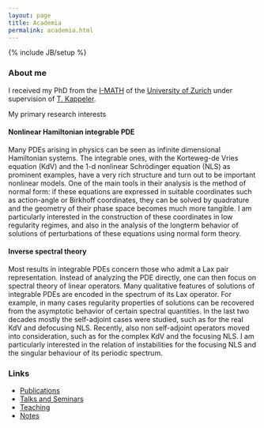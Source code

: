 ```yaml
---
layout: page
title: Academia
permalink: academia.html
---
```

{% include JB/setup %}

### About me

I received my PhD from the [I-MATH](http://math.uzh.ch) of the [University of Zurich](http://www.uzh.ch) under supervision of [T. Kappeler](https://www.math.uzh.ch/index.php?id=professur&L=&key1=113&key2=&key3=&keySemId=).

My primary research interests

#### Nonlinear Hamiltonian integrable PDE
Many PDEs arising in physics can be seen as infinite dimensional Hamiltonian systems. The integrable ones, with the Korteweg-de Vries equation (KdV) and the 1-d nonlinear Schrödinger equation (NLS) as prominent examples, have a very rich structure and turn out to be important nonlinear models. One of the main tools in their analysis is the method of normal form: if these equations are expressed in suitable coordinates such as action-angle or Birkhoff coordinates, they can be solved by quadrature and the geometry of their phase space becomes much more tangible. I am particularly interested in the construction of these coordinates in low regularity regimes, and also in the analysis of the longterm behavior of solutions of perturbations of these equations using normal form theory.

#### Inverse spectral theory
Most results in integrable PDEs concern those who admit a Lax pair representation. Instead of analyzing the PDE directly, one can then focus on spectral theory of linear operators. Many qualitative features of solutions of integrable PDEs are encoded in the spectrum of its Lax operator. For example, in many cases regularity properties of solutions can be recovered from the asymptotic behavior of certain spectral quantities.
In the last two decades mostly the self-adjoint cases were studied, such as for the real KdV and defocusing NLS. Recently, also non self-adjoint operators moved into consideration, such as for the complex KdV and the focusing NLS. I am particularly interested in the relation of instabilities for the focusing NLS and the singular behaviour of its periodic spectrum.


### Links
- [Publications](publications.html)
- [Talks and Seminars](seminars.html)
- [Teaching](teaching.html)
- [Notes](notes.html)
